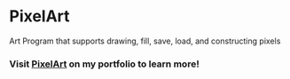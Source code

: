 # PixelArt
Art Program that supports drawing, fill, save, load, and constructing pixels
### Visit [PixelArt](https://yiweizhou.com/projects/pixelart) on my portfolio to learn more!
